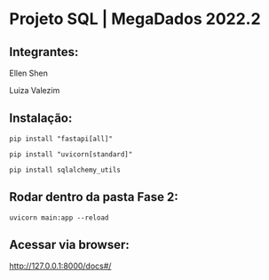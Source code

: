 # Projeto SQL | MegaDados 2022.2
## Integrantes:
Ellen Shen

Luiza Valezim

## Instalação:
`pip install "fastapi[all]"`

`pip install "uvicorn[standard]"`

`pip install sqlalchemy_utils`

## Rodar dentro da pasta Fase 2:
`uvicorn main:app --reload`

## Acessar via browser:
http://127.0.0.1:8000/docs#/
